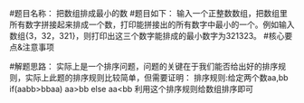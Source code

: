 #题目名称：
把数组排成最小的数
#题目如下：
输入一个正整数数组，把数组里所有数字拼接起来排成一个数，打印能拼接出的所有数字中最小的一个。例如输入数组{3，32，321}，则打印出这三个数字能排成的最小数字为321323。
#核心要点&注意事项

#解题思路：
实际上是一个排序问题，问题的关键在于我们能否给出好的排序规则，实际上此题的排序规则比较简单，但需要证明：
排序规则:给定两个数aa,bb
if(aabb>bbaa)
	aa>bb
else
	aa<bb
利用这个排序规则给数组排序即可